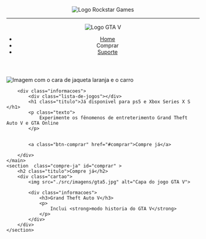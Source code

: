 <!DOCTYPE html>
<html lang="pt-BR">
<head>
    <meta charset="UTF-8">
    <meta name="viewport" content="width=device-width, initial-scale=1.0">
    <title>Big Site - Landing Page GTA</title>
    <link rel="shortcut icon" href="src/imagens/favicon.png" type="image/x-icon">

</head>
<body>
    <header class="cabecalho" >
        <div  class="logo" >
            <img src="./src/imagens/logo-rockstar.svg" alt="Logo Rockstar Games">
            <hr>
            <img src="./src/imagens/logo-gta.svg" alt=" Logo GTA V">
        <div>
            <nav>
                <ul  class="menu" >
                    <li>
                        <a href="#home">Home</a>
                    </li>
                    <li>
                        <a class="#comprar">Comprar</a>
                    </li>
                    <li>
                        <a href="https://support.rockstargames.com/categories/200013306" target="_blank">Suporte</a>
                    </li>
                </ul>
            </nav>
    </header>
    <main  class="home" id="home" >
        <img class="imagem-fundo" src="./src/imagens/bg-main.png" alt="Imagem com o cara de jaqueta laranja e o carro ">

        <div class="informacoes">
            <div class="lista-de-jogos"></div>
            <h1 class="titulo">Já disponivel para ps5 e Xbox Series X S </h1>
            <p class="texto">
                Experimente os fênomenos de entreterimento Grand Theft Auto V e GTA Online
            </p>


            <a class="btn-comprar" href="#comprar">Compre já</a>

        </div>
    </main>
    <section  class="compre-ja" id="comprar" >
        <h2 class="titulo">Compre já</h2>
        <div class="cartao">
            <img src="./src/imagens/gta5.jpg" alt="Capa do jogo GTA V">

            <div class="informacoes">
                <h3>Grand Theft Auto V</h3>
                <p>
                    Inclui <strong>modo historia do GTA V</strong>
                </p>
            </div>
        </div>
    </section>
</body>
</html>
